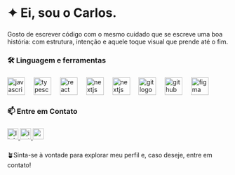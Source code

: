 <h1 align="left">✦ Ei, sou o Carlos.</h1>

###

<p align="left">Gosto de escrever código com o mesmo cuidado que se escreve uma boa história: com estrutura, intenção e aquele toque visual que prende até o fim.</p>

###

<h3 align="left">🛠 Linguagem e ferramentas</h3>

###

<div align="left">
  <img src="https://skillicons.dev/icons?i=js" height="40" alt="javascript logo" title="JavaScript" />
  <img width="12" />
  <img src="https://skillicons.dev/icons?i=ts" height="40" alt="typescript logo" title="TypeScript" />
  <img width="12" />
  <img src="https://skillicons.dev/icons?i=react" height="40" alt="react logo" title="React.js" />
  <img width="12" />
  <img src="https://skillicons.dev/icons?i=nextjs" height="40" alt="nextjs logo" title="Next.js" />
  <img width="12" />
  <img src="https://skillicons.dev/icons?i=tailwind" height="40" alt="nextjs logo" title="Tailwind CSS" />
  <img width="12" />
  <img src="https://skillicons.dev/icons?i=git" height="40" alt="git logo" title="Git" />
  <img width="12" />
  <img src="https://skillicons.dev/icons?i=github" height="40" alt="github logo" title="GitHub" />
  <img width="12" />
  <img src="https://skillicons.dev/icons?i=figma" height="40" alt="figma logo" title="Figma" />
</div>

###

<h3 align="left">📫 Entre em Contato</h3>

###

<div align="left">
  <a href="https://www.linkedin.com/in/carlos-eduardo-464206336" target="_blank">
    <img src="https://img.shields.io/static/v1?message=LinkedIn&logo=linkedin&label=IN&color=1d1d1d&logoColor=white&labelColor=1d1d1d&style=for-the-badge" height="25" alt="linkedin logo"  />
  </a>
  <a href="https://www.instagram.com/carloseduti" target="_blank">
    <img src="https://img.shields.io/static/v1?message=Instagram&logo=instagram&label=&color=1d1d1d&logoColor=white&labelColor=&style=for-the-badge" height="25" alt="instagram logo"  />
  </a>
  <a href="mailto:cedut.dev@gmail.com" target="_blank">
    <img src="https://img.shields.io/static/v1?message=Gmail&logo=gmail&label=&color=1d1d1d&logoColor=white&labelColor=&style=for-the-badge" height="25" alt="gmail logo"  />
  </a>
</div>

###

<p align="left">🪴Sinta-se à vontade para explorar meu perfil e, caso deseje, entre em contato!</p>

###
